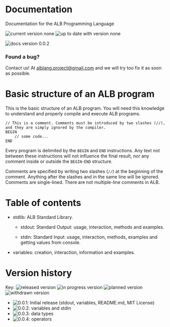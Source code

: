 # Documentation
Documentation for the ALB Programming Language

![current version none](https://img.shields.io/badge/ALB%20current%20version-none-red.svg) ![up to date with version none](https://img.shields.io/badge/up%20to%20date%20with%20version-none-red.svg)

![docs version 0.0.2](https://img.shields.io/badge/documentation%20version-0.0.2-brightgreen.svg)

### Found a bug?

Contact us! At alblang.project@gmail.com and we will try too fix it as soon as possible.

# Basic structure of an ALB program

This is the basic structure of an ALB program. You will need this knowledge to understand and properly compile and execute ALB programs.

```
// This is a comment. Comments must be introduced by two slashes (//), and they are simply ignored by the compiler.
BEGIN
	// some code...
END
```

Every program is delimited by the `BEGIN` and `END` instructions. Any text not between these instructions will not influence the final result, nor any comment inside or outside the `BEGIN`-`END` structure.

Comments are specified by writing two slashes (`//`) at the beginning of the comment. Anything after the slashes and in the same line will be ignored. Comments are single-lined. There are not multiple-line comments in ALB.

# Table of contents
  - stdlib: ALB Standard Library.
    
    - stdout: Standard Output: usage, interaction, methods and examples.
    
    - stdin: Standard Input: usage, interaction, methods, examples and getting values from console.

  - variables: creation, interaction, information and examples.


# Version history
Key:
![released version](https://img.shields.io/badge/released-brightgreen.svg) ![in progress version](https://img.shields.io/badge/in%20progress-orange.svg) ![planned version](https://img.shields.io/badge/planned-red.svg) ![withdrawn version](https://img.shields.io/badge/withdrawn-gray.svg)
- ![0.0.1](https://img.shields.io/badge/0.0.1-brightgreen.svg): Initial release (stdout, variables, README.md, MIT License)
- ![0.0.2](https://img.shields.io/badge/0.0.2-brightgreen.svg): variables and stdin
- ![0.0.3](https://img.shields.io/badge/0.0.3-orange.svg): data types
- ![0.0.4](https://img.shields.io/badge/0.0.4-red.svg): operators
